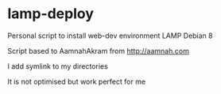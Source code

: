 # lamp-deploy
Personal script to install web-dev environment LAMP Debian 8

Script based to AamnahAkram from http://aamnah.com

I add symlink to my directories

It is not optimised but work perfect for me

